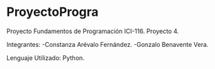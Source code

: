 # ProyectoProgra
Proyecto Fundamentos de Programación ICI-116.
Proyecto 4.

Integrantes:
-Constanza Arévalo Fernández.
-Gonzalo Benavente Vera.

Lenguaje Utilizado:
Python.
